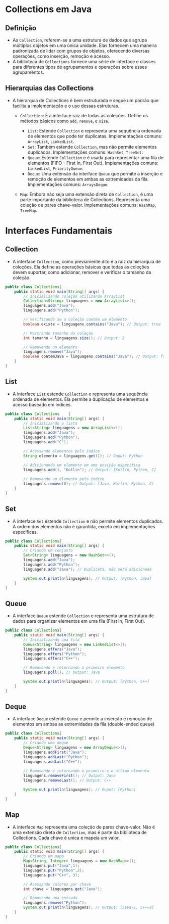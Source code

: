 # Collections em Java

## Definição
- As `Collection`, referem-se a uma estrutura de dados que agrupa múltiplos objetos em uma única unidade. Elas fornecem uma maneira padronizada de lidar com grupos de objetos, oferecendo diversas operações, como inserção, remoção e acesso.
- A biblioteca de `Collections` fornece uma série de interface e classes para diferentes tipos de agrupamentos e operações sobre esses agrupamentos.

## Hierarquias das Collections
- A hierarquia de Collections é bem estruturada e segue um padrão que facilita a implementação e o uso dessas estruturas.

    - `Collection`: É a interface raiz de todas as coleções. Define os métodos básicos como `add`, `remove`, e `size`.

        - `List`: Estende `Collection` e representa uma sequência ordenada de elementos que pode ter duplicatas. Implementações comuns: `ArrayList`, `LinkedList`.
        - `Set`: Também estende `Collection`, mas não permite elementos duplicados. Implementações comuns: `HashSet`, `TreeSet`.
        - `Queue`: Estende `Collection` e é usada para representar uma fila de elementos (FIFO - First In, First Out). Implementações comuns: `LinkedList`, `PriorityQueue`.
        - `Deque`: Uma extensão da interface `Queue` que permite a inserção e remoção de elementos em ambas as extremidades da fila. Implementações comuns: `ArraysDeque`.
    - `Map`: Embora não seja uma extensão direta de `Collection`, é uma parte importante da biblioteca de Collections. Representa uma coleção de pares chave-valor. Implementações comuns: `HashMap`, `TreeMap`.

# Interfaces Fundamentais

## Collection

- A interface `Collection`, como previamente dito é a raiz da hierarquia de coleções. Ela define as operações básicas que todas as coleções devem suportar, como adicionar, remover e verificar o tamanho da coleção.
```java
public class Collections{
    public static void main(String[] args) {
        // Inicializando coleção utilizando ArrayList
        Collection<String> linguagens = new ArrayList<>();
        linguagens.add("Java");
        linguagens.add("Python");

        // Verificando se a coleção contém um elemento
        boolean existe = linguagens.contains("Java"); // Output: true

        // Mostrando tamanho da coleção
        int tamanho = linguagens.size(); // Output: 2

        // Removendo um elemento 
        linguagens.remove("Java");
        boolean contemJava = linguagens.contains("Java"); // Output: false
    }
}
```

## List

- A interface `List` estende `Collection` e representa uma sequência ordenada de elementos. Ela permite a duplicação de elementos e acesso baseado em índices.
```java
public class Collections    {
    public static void main(String[] args) {
        // Inicializando a lista
        List<String> linguagens = new ArrayList<>();
        linguagens.add("Java");
        linguagens.add("Python");
        linguagens.add("C");

        // Acessando elementos pelo índice
        String elemento = linguagens.get(1); // Ouput: Python

        // Adicionando um elemento em uma posição especifica
        linguagens.add(1, "Kotlin"); // Output: [Kotlin, Python, C]
         
        // Removendo um elemento pelo índice
        linguagens.remove(0); // Output: [Java, Kotlin, Python, C]
    }
}
```
## Set

- A interface `Set` estende `Collection` e não permite elementos duplicados. A ordem dos elementos não é garantida, exceto em implementações específicas.
```java
public class Collections{
    public static void main(String[] args) {
        // Criando um conjunto
        Set<String> linguagens = new HashSet<>();
        linguagens.add("Java");
        linguagens.add("Python");
        linguagens.add("Java"); // Duplicata, não será adicionada 

        System.out.println(linguagens); // Output: [Python, Java]
    }
}
```
## Queue

- A interface `Queue` estende `Collection` e representa uma estrutura de dados para organizar elementos em uma fila (First In, First Out).
```java
public class Collections{
    public static void main(String[] args) {
        // Inicializando uma fila
        Queue<String> linguagens = new LinkedList<>();
        linguagens.offers("Java");
        linguagens.offers("Python");
        linguagens.offers("C++");

        // Removendo e retornando o primeiro elemento 
        linguagens.poll(); // Output: Java

        System.out.println(linguagens); // Output: [Python, C++]
    } 
}
```
## Deque

- A interface `Deque` estende `Queue` e permite a inserção e remoção de elementos em ambas as extremidades da fila (double-ended queue)
```java
public class Collections{
    public static void main(String[] args) {
        // Criando uma deque
        Deque<String> linguagens = new ArrayDeque<>();
        linguagens.addFirst("Java");
        linguagens.addLast("Python");
        linguagens.addLast("C++");
        
        // Removendo e retornando o primeiro e o ultimo elemento
        linguagens.removeFirst(); // Output: Java
        linguagens.removeLast(); // Output: C++

        System.out.println(linguagens); // Ouput: [Python]
    }  
}
```
## Map

- A interface `Map` representa uma coleção de pares chave-valor. Não é uma extensão direta de `Collection`, mas é parte da biblioteca de Collections. Cada chave é unica e mapeia um valor.
```java
public class Collections{
    public static void main(String[] args) {
        // Criando um mapa
        Map<String, Integer> linguagens = new HashMap<>();
        linguagens.put("Java",1);
        linguagens.put("Python",2);
        linguagens.put("C++", 3);

        // Acessando valores por chave
        int chave = linguagens.get("Java");

        // Removendo uma entrada
        linguagens.remove("Python");
        System.out.println(linguagens); // Output: [Java=1, C++=3]
    }
}
```